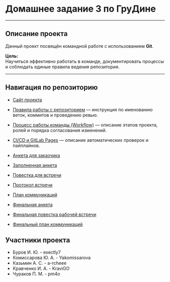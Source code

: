 # Домашнее задание 3 по ГруДине

---

## Описание проекта

Данный проект посвящён командной работе с использованием **Git**.

**Цель:**  
Научиться эффективно работать в команде,
документировать процессы и соблюдать единые правила ведения репозитория.

---

## Навигация по репозиторию

- [Сайт проекта](https://exectly7.github.io/hw3-groudyna/)

- [Правила работы с репозиторием](files/docs/contribution.md)
  — инструкция по именованию веток, коммитов и проведению ревью.

- [Процесс работы команды (Workflow)](files/docs/workflow.md)
  — описание этапов проекта, ролей и порядка согласования изменений.

- [CI/CD и GitLab Pages](files/docs/ci-cd.md)
  — описание автоматических проверок и пайплайнов.

- [Анкета для заказчика](files/content/questionnaire.md)

- [Заполненная анкета](files/content/questionnaire-filled.md)

- [Повестка для встречи](files/content/interview-questions.md)

- [Протокол встречи](files/content/interview-protocol.md)

- [План коммуникаций](files/content/communication-plan.md)

- [Финальная анкета](files/final/questionnaire-final.md)

- [Финальная повестка рабочей встречи](files/final/interview-final.md)

- [Финальный план коммуникаций](files/final/communication-plan-final.md)

## Участники проекта

- Буров И. Ю. - exectly7
- Комиссарова Ю. А. - Yakomissarova
- Казьмин А. С. - a-rcheee
- Кравченко И. А. - KraviGO
- Чураков П. М. - pm4o
